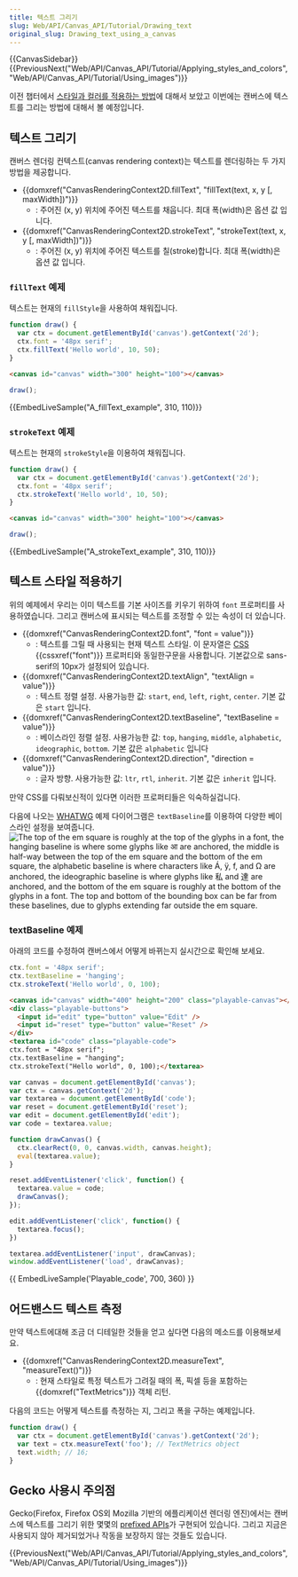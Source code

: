 ```yaml
---
title: 텍스트 그리기
slug: Web/API/Canvas_API/Tutorial/Drawing_text
original_slug: Drawing_text_using_a_canvas
---
```

{{CanvasSidebar}} {{PreviousNext("Web/API/Canvas_API/Tutorial/Applying_styles_and_colors", "Web/API/Canvas_API/Tutorial/Using_images")}}

이전 챕터에서 [스타일과 컬러를 적용하는 방법](/ko/docs/Web/API/Canvas_API/Tutorial/Applying_styles_and_colors)에 대해서 보았고 이번에는 캔버스에 텍스트를 그리는 방법에 대해서 볼 예정입니다.

## 텍스트 그리기

캔버스 렌더링 컨텍스트(canvas rendering context)는 텍스트를 렌더링하는 두 가지 방법을 제공합니다.

- {{domxref("CanvasRenderingContext2D.fillText", "fillText(text, x, y [, maxWidth])")}}
  - : 주어진 (x, y) 위치에 주어진 텍스트를 채웁니다. 최대 폭(width)은 옵션 값 입니다.
- {{domxref("CanvasRenderingContext2D.strokeText", "strokeText(text, x, y [, maxWidth])")}}
  - : 주어진 (x, y) 위치에 주어진 텍스트를 칠(stroke)합니다. 최대 폭(width)은 옵션 값 입니다.

### `fillText` 예제

텍스트는 현재의 `fillStyle`을 사용하여 채워집니다.

```js
function draw() {
  var ctx = document.getElementById('canvas').getContext('2d');
  ctx.font = '48px serif';
  ctx.fillText('Hello world', 10, 50);
}
```

```html hidden
<canvas id="canvas" width="300" height="100"></canvas>
```

```js hidden
draw();
```

{{EmbedLiveSample("A_fillText_example", 310, 110)}}

### `strokeText` 예제

텍스트는 현재의 `strokeStyle`을 이용하여 채워집니다.

```js
function draw() {
  var ctx = document.getElementById('canvas').getContext('2d');
  ctx.font = '48px serif';
  ctx.strokeText('Hello world', 10, 50);
}
```

```html hidden
<canvas id="canvas" width="300" height="100"></canvas>
```

```js hidden
draw();
```

{{EmbedLiveSample("A_strokeText_example", 310, 110)}}

## 텍스트 스타일 적용하기

위의 예제에서 우리는 이미 텍스트를 기본 사이즈를 키우기 위하여 `font` 프로퍼티를 사용하였습니다. 그리고 캔버스에 표시되는 텍스트를 조정할 수 있는 속성이 더 있습니다.

- {{domxref("CanvasRenderingContext2D.font", "font = value")}}
  - : 텍스트를 그릴 때 사용되는 현재 텍스트 스타일. 이 문자열은 [CSS](/ko/docs/Web/CSS) {{cssxref("font")}} 프로퍼티와 동일한구문을 사용합니다. 기본값으로 sans-serif의 10px가 설정되어 있습니다.
- {{domxref("CanvasRenderingContext2D.textAlign", "textAlign = value")}}
  - : 텍스트 정렬 설정. 사용가능한 값: `start`, `end`, `left`, `right`, `center`. 기본 값은 `start` 입니다.
- {{domxref("CanvasRenderingContext2D.textBaseline", "textBaseline = value")}}
  - : 베이스라인 정렬 설정. 사용가능한 값: `top`, `hanging`, `middle`, `alphabetic`, `ideographic`, `bottom`. 기본 값은 `alphabetic` 입니다
- {{domxref("CanvasRenderingContext2D.direction", "direction = value")}}
  - : 글자 방향. 사용가능한 값: `ltr`, `rtl`, `inherit`. 기본 값은 `inherit` 입니다.

만약 CSS를 다뤄보신적이 있다면 이러한 프로퍼티들은 익숙하실겁니다.

다음에 나오는 [WHATWG](http://www.whatwg.org/) 예제 다이어그램은 `textBaseline`를 이용하여 다양한 베이스라인 설정을 보여줍니다.![The top of the em square is
roughly at the top of the glyphs in a font, the hanging baseline is
where some glyphs like आ are anchored, the middle is half-way
between the top of the em square and the bottom of the em square,
the alphabetic baseline is where characters like Á, ÿ,
f, and Ω are anchored, the ideographic baseline is
where glyphs like 私 and 達 are anchored, and the bottom
of the em square is roughly at the bottom of the glyphs in a
font. The top and bottom of the bounding box can be far from these
baselines, due to glyphs extending far outside the em square.](http://www.whatwg.org/specs/web-apps/current-work/images/baselines.png)

### textBaseline 예제

아래의 코드를 수정하여 캔버스에서 어떻게 바뀌는지 실시간으로 확인해 보세요.

```js
ctx.font = '48px serif';
ctx.textBaseline = 'hanging';
ctx.strokeText('Hello world', 0, 100);
```

```html hidden
<canvas id="canvas" width="400" height="200" class="playable-canvas"></canvas>
<div class="playable-buttons">
  <input id="edit" type="button" value="Edit" />
  <input id="reset" type="button" value="Reset" />
</div>
<textarea id="code" class="playable-code">
ctx.font = "48px serif";
ctx.textBaseline = "hanging";
ctx.strokeText("Hello world", 0, 100);</textarea>
```

```js hidden
var canvas = document.getElementById('canvas');
var ctx = canvas.getContext('2d');
var textarea = document.getElementById('code');
var reset = document.getElementById('reset');
var edit = document.getElementById('edit');
var code = textarea.value;

function drawCanvas() {
  ctx.clearRect(0, 0, canvas.width, canvas.height);
  eval(textarea.value);
}

reset.addEventListener('click', function() {
  textarea.value = code;
  drawCanvas();
});

edit.addEventListener('click', function() {
  textarea.focus();
})

textarea.addEventListener('input', drawCanvas);
window.addEventListener('load', drawCanvas);
```

{{ EmbedLiveSample('Playable_code', 700, 360) }}

## 어드밴스드 텍스트 측정

만약 텍스트에대해 조금 더 디테일한 것들을 얻고 싶다면 다음의 메소드를 이용해보세요.

- {{domxref("CanvasRenderingContext2D.measureText", "measureText()")}}
  - : 현재 스타일로 특정 텍스트가 그려질 때의 폭, 픽셀 등을 포함하는 {{domxref("TextMetrics")}} 객체 리턴.

다음의 코드는 어떻게 텍스트를 측정하는 지, 그리고 폭을 구하는 예제입니다.

```js
function draw() {
  var ctx = document.getElementById('canvas').getContext('2d');
  var text = ctx.measureText('foo'); // TextMetrics object
  text.width; // 16;
}
```

## Gecko 사용시 주의점

Gecko(Firefox, Firefox OS외 Mozilla 기반의 에플리케이션 렌더링 엔진)에서는 캔버스에 텍스트를 그리기 위한 몇몇의 [prefixed APIs](/ko/docs/Web/API/CanvasRenderingContext2D#Prefixed_APIs)가 구현되어 있습니다. 그리고 지금은 사용되지 않아 제거되었거나 작동을 보장하지 않는 것들도 있습니다.

{{PreviousNext("Web/API/Canvas_API/Tutorial/Applying_styles_and_colors", "Web/API/Canvas_API/Tutorial/Using_images")}}
